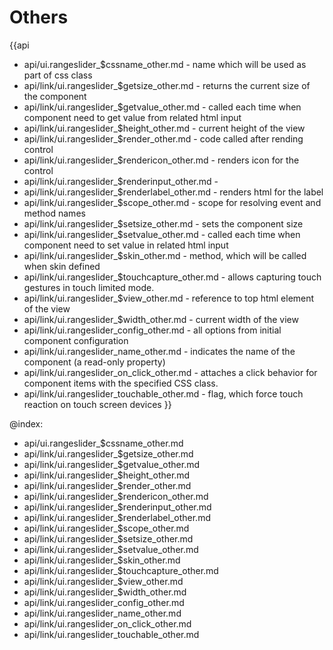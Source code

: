 Others
=======

{{api
- api/ui.rangeslider_$cssname_other.md - name which will be used as part of css class
- api/link/ui.rangeslider_$getsize_other.md - returns the current size of the component
- api/link/ui.rangeslider_$getvalue_other.md - called each time when component need to get value from related html input
- api/link/ui.rangeslider_$height_other.md - current height of the view
- api/link/ui.rangeslider_$render_other.md - code called after rending control
- api/link/ui.rangeslider_$rendericon_other.md - renders icon for the control
- api/link/ui.rangeslider_$renderinput_other.md - 
- api/link/ui.rangeslider_$renderlabel_other.md - renders html for the label
- api/link/ui.rangeslider_$scope_other.md - scope for resolving event and method names
- api/link/ui.rangeslider_$setsize_other.md - sets the component size
- api/link/ui.rangeslider_$setvalue_other.md - called each time when component need to set value in related html input
- api/link/ui.rangeslider_$skin_other.md - method, which will be called when skin defined
- api/link/ui.rangeslider_$touchcapture_other.md - allows capturing touch gestures in touch limited mode.
- api/link/ui.rangeslider_$view_other.md - reference to top html element of the view
- api/link/ui.rangeslider_$width_other.md - current width of the view
- api/link/ui.rangeslider_config_other.md - all options from initial component configuration
- api/link/ui.rangeslider_name_other.md - indicates the name of the component (a read-only property)
- api/link/ui.rangeslider_on_click_other.md - attaches a click behavior for component items with the specified CSS class.
- api/link/ui.rangeslider_touchable_other.md - flag, which force touch reaction on touch screen devices
}}

@index:
- api/ui.rangeslider_$cssname_other.md
- api/link/ui.rangeslider_$getsize_other.md
- api/link/ui.rangeslider_$getvalue_other.md
- api/link/ui.rangeslider_$height_other.md
- api/link/ui.rangeslider_$render_other.md
- api/link/ui.rangeslider_$rendericon_other.md
- api/link/ui.rangeslider_$renderinput_other.md
- api/link/ui.rangeslider_$renderlabel_other.md
- api/link/ui.rangeslider_$scope_other.md
- api/link/ui.rangeslider_$setsize_other.md
- api/link/ui.rangeslider_$setvalue_other.md
- api/link/ui.rangeslider_$skin_other.md
- api/link/ui.rangeslider_$touchcapture_other.md
- api/link/ui.rangeslider_$view_other.md
- api/link/ui.rangeslider_$width_other.md
- api/link/ui.rangeslider_config_other.md
- api/link/ui.rangeslider_name_other.md
- api/link/ui.rangeslider_on_click_other.md
- api/link/ui.rangeslider_touchable_other.md


